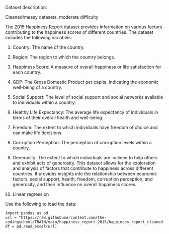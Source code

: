 Dataset description:

Cleaned/messy datasets, moderate difficulty

The 2015 Happiness Report dataset provides information on various factors contributing to the happiness scores of different countries. The dataset includes the following variables:

1. Country: The name of the country.
2. Region: The region to which the country belongs.
3. Happiness Score: A measure of overall happiness or life satisfaction for each country.
4. GDP: The Gross Domestic Product per capita, indicating the economic well-being of a country.
5. Social Support: The level of social support and social networks available to individuals within a country.
6. Healthy Life Expectancy: The average life expectancy of individuals in terms of their overall health and well-being.
7. Freedom: The extent to which individuals have freedom of choice and can make life decisions.
8. Corruption Perception: The perception of corruption levels within a country.
9. Generosity: The extent to which individuals are inclined to help others and exhibit acts of generosity.
This dataset allows for the exploration and analysis of factors that contribute to happiness across different countries. It provides insights into the relationship between economic factors, social support, health, freedom, corruption perception, and generosity, and their influence on overall happiness scores.

1. Linear regression

Use the following to load the data:
```
import pandas as pd
url = "https://raw.githubusercontent.com/the-codingschool/TRAIN/main/happiness_report_2015/happiness_report_cleaned.xlsx"
df = pd.read_excel(url)
```
